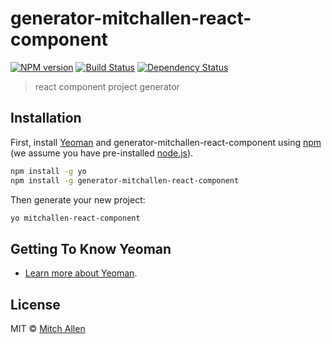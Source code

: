 # generator-mitchallen-react-component

[![NPM version][npm-image]][npm-url] [![Build Status][travis-image]][travis-url] [![Dependency Status][daviddm-image]][daviddm-url]
> react component project generator

## Installation

First, install [Yeoman](http://yeoman.io) and generator-mitchallen-react-component using [npm](https://www.npmjs.com/) (we assume you have pre-installed [node.js](https://nodejs.org/)).

```bash
npm install -g yo
npm install -g generator-mitchallen-react-component
```

Then generate your new project:

```bash
yo mitchallen-react-component
```

## Getting To Know Yeoman

 * [Learn more about Yeoman](http://yeoman.io/).

## License

MIT © [Mitch Allen](http://mitchallen.com)


[npm-image]: https://badge.fury.io/js/generator-mitchallen-react-component.svg
[npm-url]: https://npmjs.org/package/generator-mitchallen-react-component
[travis-image]: https://travis-ci.org/mitchallen/generator-mitchallen-react-component.svg?branch=master
[travis-url]: https://travis-ci.org/mitchallen/generator-mitchallen-react-component
[daviddm-image]: https://david-dm.org/mitchallen/generator-mitchallen-react-component.svg?theme=shields.io
[daviddm-url]: https://david-dm.org/mitchallen/generator-mitchallen-react-component
